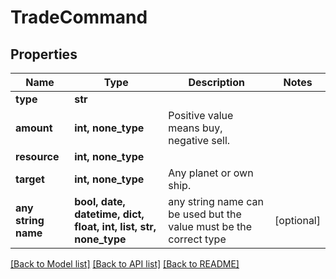 # TradeCommand


## Properties
Name | Type | Description | Notes
------------ | ------------- | ------------- | -------------
**type** | **str** |  | 
**amount** | **int, none_type** | Positive value means buy, negative sell. | 
**resource** | **int, none_type** |  | 
**target** | **int, none_type** | Any planet or own ship. | 
**any string name** | **bool, date, datetime, dict, float, int, list, str, none_type** | any string name can be used but the value must be the correct type | [optional]

[[Back to Model list]](../README.md#documentation-for-models) [[Back to API list]](../README.md#documentation-for-api-endpoints) [[Back to README]](../README.md)


